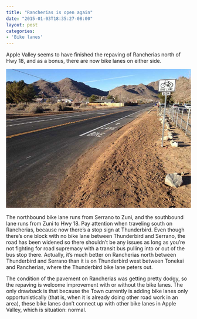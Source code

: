 ```yaml
---
title: "Rancherias is open again"
date: "2015-01-03T18:35:27-08:00"
layout: post
categories:
- 'Bike lanes'
---
```


Apple Valley seems to have finished the repaving of Rancherias north of Hwy 18, and as a bonus, there are now bike lanes on either side.

![Rancherias looking north](/assets/img/2015/01/Rancherias-looking-north.jpg)

The northbound bike lane runs from Serrano to Zuni, and the southbound lane runs from Zuni to Hwy 18. Pay attention when traveling south on Rancherias, because now there’s a stop sign at Thunderbird. Even though there’s one block with no bike lane between Thunderbird and Serrano, the road has been widened so there shouldn’t be any issues as long as you’re not fighting for road supremacy with a transit bus pulling into or out of the bus stop there. Actually, it’s much better on Rancherias north between Thunderbird and Serrano than it is on Thunderbird west between Tonekai and Rancherias, where the Thunderbird bike lane peters out.

The condition of the pavement on Rancherias was getting pretty dodgy, so the repaving is welcome improvement with or without the bike lanes. The only drawback is that because the Town currently is adding bike lanes only opportunistically (that is, when it is already doing other road work in an area), these bike lanes don’t connect up with other bike lanes in Apple Valley, which is situation: normal.